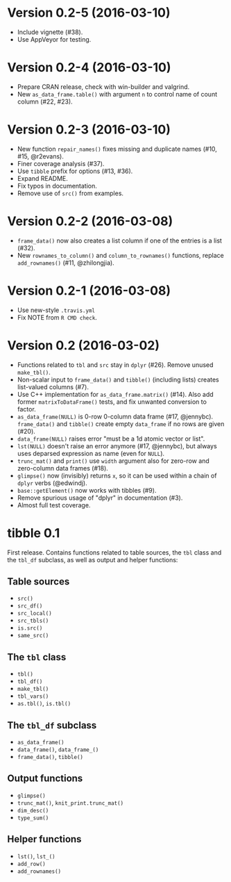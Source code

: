 Version 0.2-5 (2016-03-10)
===

- Include vignette (#38).
- Use AppVeyor for testing.


Version 0.2-4 (2016-03-10)
===

- Prepare CRAN release, check with win-builder and valgrind.
- New `as_data_frame.table()` with argument `n` to control name of count column (#22, #23).


Version 0.2-3 (2016-03-10)
===

- New function `repair_names()` fixes missing and duplicate names (#10, #15, @r2evans).
- Finer coverage analysis (#37).
- Use `tibble` prefix for options (#13, #36).
- Expand README.
- Fix typos in documentation.
- Remove use of `src()` from examples.


Version 0.2-2 (2016-03-08)
===

- `frame_data()` now also creates a list column if one of the entries is a list (#32).
- New `rownames_to_column()` and `column_to_rownames()` functions, replace `add_rownames()` (#11, @zhilongjia).


Version 0.2-1 (2016-03-08)
===

- Use new-style `.travis.yml`
- Fix NOTE from `R CMD check`.


Version 0.2 (2016-03-02)
===

- Functions related to `tbl` and `src` stay in `dplyr` (#26). Remove unused `make_tbl()`.
- Non-scalar input to `frame_data()` and `tibble()` (including lists) creates list-valued columns (#7).
- Use C++ implementation for `as_data_frame.matrix()` (#14). Also add former `matrixToDataFrame()` tests, and fix unwanted conversion to factor.
- `as_data_frame(NULL)` is 0-row 0-column data frame (#17, @jennybc). `frame_data()` and `tibble()` create empty `data_frame` if no rows are given (#20).
- `data_frame(NULL)` raises error "must be a 1d atomic vector or list".
- `lst(NULL)` doesn't raise an error anymore (#17, @jennybc), but always uses deparsed expression as name (even for `NULL`).
- `trunc_mat()` and `print()` use `width` argument also for zero-row and zero-column data frames (#18).
- `glimpse()` now (invisibly) returns `x`, so it can be used within a chain of `dplyr` verbs (@edwindj).
- `base::getElement()` now works with tibbles (#9).
- Remove spurious usage of "dplyr" in documentation (#3).
- Almost full test coverage.


tibble 0.1
==========

First release. Contains functions related to table sources, the `tbl` class and the `tbl_df` subclass, as well as output and helper functions:

## Table sources

- `src()`
- `src_df()`
- `src_local()`
- `src_tbls()`
- `is.src()`
- `same_src()`


## The `tbl` class

- `tbl()`
- `tbl_df()`
- `make_tbl()`
- `tbl_vars()`
- `as.tbl()`, `is.tbl()`


## The `tbl_df` subclass

- `as_data_frame()`
- `data_frame()`, `data_frame_()`
- `frame_data()`, `tibble()`


## Output functions

- `glimpse()`
- `trunc_mat()`, `knit_print.trunc_mat()`
- `dim_desc()`
- `type_sum()`


## Helper functions

- `lst()`, `lst_()`
- `add_row()`
- `add_rownames()`
